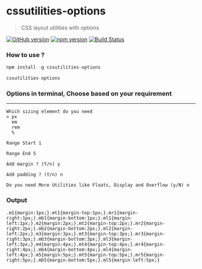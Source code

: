 # cssutilities-options

> CSS layout utilities with options

[![GitHub version](https://badge.fury.io/gh/chetanraj%2Fcssutilities-options.svg)](https://badge.fury.io/gh/chetanraj%2Fcssutilities-options) [![npm version](https://badge.fury.io/js/cssutilities-options.svg)](https://badge.fury.io/js/cssutilities-options) [![Build Status](https://travis-ci.org/chetanraj/cssutilities-options.svg?branch=master)](https://travis-ci.org/chetanraj/cssutilities-options)

### How to use ?

```js
npm install -g cssutilities-options

cssutilities-options
```

### Options in terminal, Choose based on your requirement
---

```
Which sizing element do you need
> px
  em
  rem
  %

Range Start 1

Range End 5

Add margin ? (Y/n) y

Add padding ? (Y/n) n

Do you need More Utilities like Floats, Display and Overflow (y/N) n

```

### Output

```
.m1{margin:1px;}.mt1{margin-top:1px;}.mr1{margin-right:1px;}.mb1{margin-bottom:1px;}.ml1{margin-left:1px;}.m2{margin:2px;}.mt2{margin-top:2px;}.mr2{margin-right:2px;}.mb2{margin-bottom:2px;}.ml2{margin-left:2px;}.m3{margin:3px;}.mt3{margin-top:3px;}.mr3{margin-right:3px;}.mb3{margin-bottom:3px;}.ml3{margin-left:3px;}.m4{margin:4px;}.mt4{margin-top:4px;}.mr4{margin-right:4px;}.mb4{margin-bottom:4px;}.ml4{margin-left:4px;}.m5{margin:5px;}.mt5{margin-top:5px;}.mr5{margin-right:5px;}.mb5{margin-bottom:5px;}.ml5{margin-left:5px;}
```

